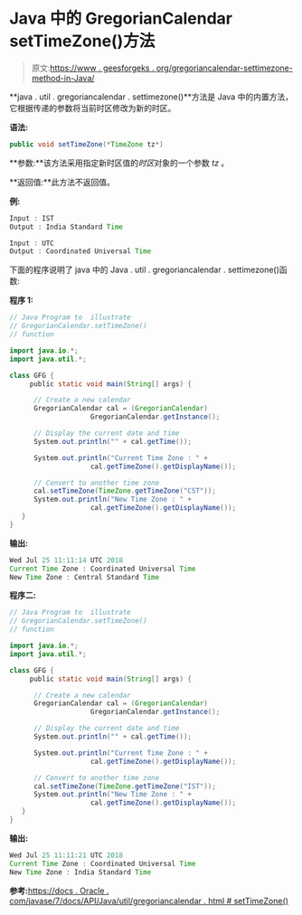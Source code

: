 # Java 中的 GregorianCalendar setTimeZone()方法

> 原文:[https://www . geesforgeks . org/gregoriancalendar-settimezone-method-in-Java/](https://www.geeksforgeeks.org/gregoriancalendar-settimezone-method-in-java/)

**java . util . gregoriancalendar . settimezone()**方法是 Java 中的内置方法，它根据传递的参数将当前时区修改为新的时区。

**语法:**

```java
public void setTimeZone(*TimeZone tz*)
```

**参数:**该方法采用指定新时区值的*时区*对象的一个参数 *tz* 。

**返回值:**此方法不返回值。

**例:**

```java
Input : IST
Output : India Standard Time

Input : UTC
Output : Coordinated Universal Time

```

下面的程序说明了 java 中的 Java . util . gregoriancalendar . settimezone()函数:

**程序 1:**

```java
// Java Program to  illustrate 
// GregorianCalendar.setTimeZone()
// function 

import java.io.*;
import java.util.*;

class GFG {
     public static void main(String[] args) {

      // Create a new calendar
      GregorianCalendar cal = (GregorianCalendar) 
                    GregorianCalendar.getInstance();

      // Display the current date and time
      System.out.println("" + cal.getTime());

      System.out.println("Current Time Zone : " + 
                    cal.getTimeZone().getDisplayName());

      // Convert to another time zone
      cal.setTimeZone(TimeZone.getTimeZone("CST"));
      System.out.println("New Time Zone : " + 
                    cal.getTimeZone().getDisplayName());
   }
}
```

**输出:**

```java
Wed Jul 25 11:11:14 UTC 2018
Current Time Zone : Coordinated Universal Time
New Time Zone : Central Standard Time

```

**程序二:**

```java
// Java Program to  illustrate 
// GregorianCalendar.setTimeZone()
// function 

import java.io.*;
import java.util.*;

class GFG {
     public static void main(String[] args) {

      // Create a new calendar
      GregorianCalendar cal = (GregorianCalendar) 
                    GregorianCalendar.getInstance();

      // Display the current date and time
      System.out.println("" + cal.getTime());

      System.out.println("Current Time Zone : " + 
                    cal.getTimeZone().getDisplayName());

      // Convert to another time zone
      cal.setTimeZone(TimeZone.getTimeZone("IST"));
      System.out.println("New Time Zone : " + 
                    cal.getTimeZone().getDisplayName());
   }
}
```

**输出:**

```java
Wed Jul 25 11:11:21 UTC 2018
Current Time Zone : Coordinated Universal Time
New Time Zone : India Standard Time

```

**参考:**[https://docs . Oracle . com/javase/7/docs/API/Java/util/gregoriancalendar . html # setTimeZone()](https://docs.oracle.com/javase/7/docs/api/java/util/GregorianCalendar.html#getTimeZone())